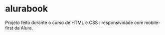 # alurabook
Projeto feito durante o curso de  HTML e CSS : responsividade com mobile-first da Alura.
